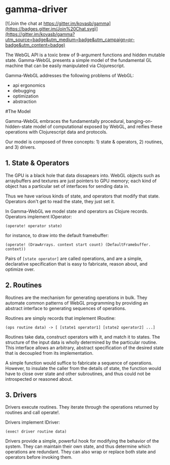 # gamma-driver

[![Join the chat at https://gitter.im/kovasb/gamma](https://badges.gitter.im/Join%20Chat.svg)](https://gitter.im/kovasb/gamma?utm_source=badge&utm_medium=badge&utm_campaign=pr-badge&utm_content=badge)

The WebGL API is a toxic brew of 9-argument functions and hidden mutable state. Gamma-WebGL presents a simple model of the fundamental GL machine that can be easily manipulated via Clojurescript.  

Gamma-WebGL addresses the following problems of WebGL:
- api ergonomics 
- debugging 
- optimization
- abstraction

#The Model 

Gamma-WebGL embraces the fundamentally procedural, banging-on-hidden-state model of computational exposed by WebGL, and reifies these operations with Clojurescript data and protocols. 

Our model is composed of three concepts: 1) state & operators, 2) routines, and 3) drivers.

## 1. State & Operators

The GPU is a black hole that data dissapears into. WebGL objects such as arraybuffers and textures are just pointers to GPU memory; each kind of object has a particular set of interfaces for sending data in. 

Thus we have various kinds of state, and operators that modify that state. Operators don't get to read the state, they just set it.

In Gamma-WebGL we model state and operators as Clojure records. Operators implement IOperator:

```(operate! operator state)```

for instance, to draw into the default framebuffer:

```(operate! (DrawArrays. context start count) (DefaultFramebuffer. context))```

Pairs of ```[state operator]``` are called operations, and are a simple, declarative specification that is easy to fabricate, reason about, and optimize over. 

## 2. Routines 

Routines are the mechanism for generating operations in bulk. They automate common patterns of WebGL programming by providing an abstract interface to generating sequences of operations. 

Routines are simply records that implement IRoutine:

```(ops routine data) -> [ [state1 operator1] [state2 operator2] ...]```

Routines take data, construct operators with it, and match it to states. The structure of the input data is wholly determined by the particular routine. This interface allows an arbitrary, abstract specification of the desired state that is decoupled from its implementation.  

A simple function would suffice to fabricate a sequence of operations. However, to insulate the caller from the details of state, the function would have to close over state and other subroutines, and thus could not be introspected or reasoned about.

## 3. Drivers

Drivers execute routines. They iterate through the operations returned by routines and call operate!.

Drivers implement IDriver:

```(exec! driver routine data)```

Drivers provide a simple, powerful hook for modifying the behavior of the system. They can maintain their own state, and thus determine which operations are redundant. They can also wrap or replace both state and operators before invoking them.

